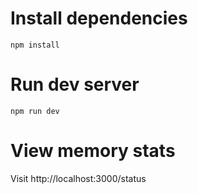 # Install dependencies

`npm install`

# Run dev server

`npm run dev`

# View memory stats

Visit http://localhost:3000/status
